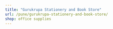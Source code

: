 ```yaml
---
title: "Gurukrupa Stationery and Book Store"
url: /pune/gurukrupa-stationery-and-book-store/
shop: office supplies
---
```

